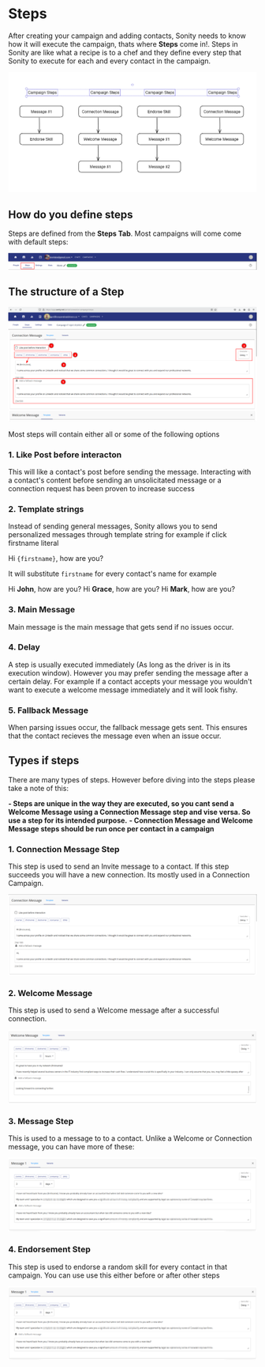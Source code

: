 # Steps

After creating your campaign and adding contacts, Sonity needs to know how it will execute the campaign, thats where **Steps** come in!. Steps in Sonity are like what a recipe is to a chef and they define every step that Sonity to execute for each and every contact in the campaign.

![Create a schedule posts campaign](/images/steps_example.png)

## How do you define steps

Steps are defined from the **Steps Tab**. Most campaigns will come come with default steps:

![Create a schedule posts campaign](/images/steps_tab.png)


## The structure of a Step

![Create a schedule posts campaign](/images/steps_01.png)

Most steps will contain either all or some of the following options

### 1. Like Post before interacton
This will like a contact's post before sending the message. Interacting with a contact's content before sending an unsolicitated message or a connection request has been proven to increase success

### 2. Template strings
Instead of sending general messages, Sonity allows you to send personalized messages through template string for example if click firstname literal

Hi `{firstname}`, how are you?

It will substitute `firstname` for every contact's name for example

Hi **John**, how are you?
Hi **Grace**, how are you?
Hi **Mark**, how are you?

### 3. Main Message
Main message is the main message that gets send if no issues occur.


### 4. Delay
A step is usually executed immediately (As long as the driver is in its execution window). However you may prefer sending the message after a certain delay. For example if a contact accepts your message you wouldn't want to execute a welcome message immediately and it will look fishy.

### 5. Fallback Message
When parsing issues occur, the fallback message gets sent. This ensures that the contact recieves the message even when an issue occur.


## Types if steps

There are many types of steps. However before diving into the steps please take a note of this:

**- Steps are unique in the way they are executed, so you cant send a Welcome Message using a Connection Message step and vise versa. So use a step for its intended purpose.**
**-  Connection Message and Welcome Message steps should be run once per contact in a campaign**


### 1. Connection Message Step
This step is used to send an Invite message to a contact. If this step succeeds you will have a new connection. Its mostly used in a Connection Campaign.

![Create a schedule posts campaign](/images/steps_connection_message.png)

### 2. Welcome Message
This step is used to send a Welcome message after a successful connection. 

![Create a schedule posts campaign](/images/steps_welcome_message.png)


### 3. Message Step
This is used to a message to to a contact. Unlike a Welcome or Connection message, you can have more of these:

![Create a schedule posts campaign](/images/steps_message_01.png)


### 4. Endorsement Step

This step is used to endorse a random skill for every contact in that campaign. You can use use this either before or after other steps

![Create a schedule posts campaign](/images/steps_message_01.png)

